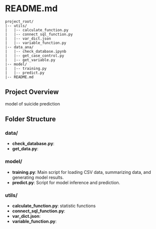 # README.md

```
project_root/
|-- utils/
|   |-- calculate_function.py
|   |-- connect_sql_function.py
|   |-- var_dict.json
|   |-- variable_function.py
|-- data_ana/
|   |-- check_database.ipynb
|   |-- get_case_control.py
|   |-- get_variable.py
|-- model/
|   |-- training.py
|   |-- predict.py
|-- README.md
```

## Project Overview
model of suicide prediction 
## Folder Structure
### data/
- **check_database.py**: 
- **get_data.py**: 

### model/
- **training.py**: Main script for loading CSV data, summarizing data, and generating model results.
- **predict.py**: Script for model inference and prediction.

### utils/
- **calculate_function.py**: statistic functions
- **connect_sql_function.py**: 
- **var_dict.json**: 
- **variable_function.py**: 